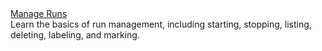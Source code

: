 <div class="row mt-1">
  <div class="col-sm-4">
    <a class="btn btn-default" href="/docs/start/manage-runs/"
       >Manage Runs <i class="fa next"></i></a>
  </div>
  <div class="col-sm-8">
    Learn the basics of run management, including starting, stopping,
    listing, deleting, labeling, and marking.
  </div>
</div>
